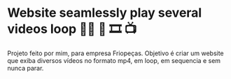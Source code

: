 # Website seamlessly play several videos loop :technologist:  	:movie_camera:  :film_strip:  :tv:

Projeto feito por mim, para empresa Friopeças. Objetivo é criar um website que exiba diversos vídeos no formato mp4, em loop, em sequencia e sem nunca parar.
